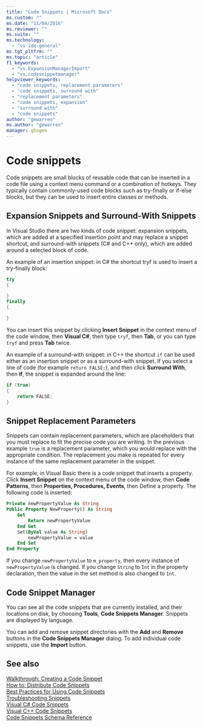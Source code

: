 ```yaml
---
title: "Code Snippets | Microsoft Docs"
ms.custom: ""
ms.date: "11/04/2016"
ms.reviewer: ""
ms.suite: ""
ms.technology: 
  - "vs-ide-general"
ms.tgt_pltfrm: ""
ms.topic: "article"
f1_keywords: 
  - "vs.ExpansionManagerImport"
  - "vs.codesnippetmanager"
helpviewer_keywords: 
  - "code snippets, replacement parameters"
  - "code snippets, surround with"
  - "replacement parameters"
  - "code snippets, expansion"
  - "surround with"
  - "code snippets"
author: "gewarren"
ms.author: "gewarren"
manager: ghogen
---
```

# Code snippets

Code snippets are small blocks of reusable code that can be inserted in a code file using a context menu command or a combination of hotkeys. They typically contain commonly-used code blocks such as try-finally or if-else blocks, but they can be used to insert entire classes or methods.

## Expansion Snippets and Surround-With Snippets

In Visual Studio there are two kinds of code snippet: expansion snippets, which are added at a specified insertion point and may replace a snippet shortcut, and surround-with snippets (C# and C++ only), which are added around a selected block of code.

An example of an insertion snippet: in C# the shortcut tryf is used to insert a try-finally block:

```csharp
try
{

}
finally
{

}
```

You can insert this snippet by clicking **Insert Snippet** in the context menu of the code window, then **Visual C#**, then type `tryf`, then **Tab**, or you can type `tryf` and press **Tab** twice.

An example of a surround-with snippet: in C++ the shortcut `if` can be used either as an insertion snippet or as a surround-with snippet. If you select a line of code (for example `return FALSE;`), and then click **Surround With**, then **if**, the snippet is expanded around the line:

```cpp
if (true)
{
    return FALSE;
}
```

## Snippet Replacement Parameters

Snippets can contain replacement parameters, which are placeholders that you must replace to fit the precise code you are writing. In the previous example `true` is a replacement parameter, which you would replace with the appropriate condition. The replacement you make is repeated for every instance of the same replacement parameter in the snippet.

For example, in Visual Basic there is a code snippet that inserts a property. Click **Insert Snippet** on the context menu of the code window, then **Code Patterns**, then **Properties, Procedures, Events**, then Define a property. The following code is inserted:

```vb
Private newPropertyValue As String
Public Property NewProperty() As String
    Get
        Return newPropertyValue
    End Get
    Set(ByVal value As String)
        newPropertyValue = value
    End Set
End Property
```

If you change `newPropertyValue` to `m_property`, then every instance of `newPropertyValue` is changed. If you change `String` to `Int` in the property declaration, then the value in the set method is also changed to `Int`.

## Code Snippet Manager

You can see all the code snippets that are currently installed, and their locations on disk, by choosing **Tools**, **Code Snippets Manager**. Snippets are displayed by language.

You can add and remove snippet directories with the **Add** and **Remove** buttons in the **Code Snippets Manager** dialog. To add individual code snippets, use the **Import** button.

## See also

[Walkthrough: Creating a Code Snippet](../ide/walkthrough-creating-a-code-snippet.md)   
[How to: Distribute Code Snippets](../ide/how-to-distribute-code-snippets.md)   
[Best Practices for Using Code Snippets](../ide/best-practices-for-using-code-snippets.md)   
[Troubleshooting Snippets](../ide/troubleshooting-snippets.md)   
[Visual C# Code Snippets](../ide/visual-csharp-code-snippets.md)   
[Visual C++ Code Snippets](../ide/visual-cpp-code-snippets.md)   
[Code Snippets Schema Reference](../ide/code-snippets-schema-reference.md)